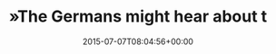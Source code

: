 ---
retweeted: false
source: <a href="http://twitter.com" rel="nofollow">Twitter Web Client</a>
entities:
  hashtags: []
  symbols: []
  user_mentions: []
  urls:
  - url: https://t.co/XJ0Vn28sgb
    expanded_url: https://youtu.be/3r61EcyegBM
    display_url: youtu.be/3r61EcyegBM
    indices:
    - '38'
    - '61'
display_text_range:
- '0'
- '61'
favorite_count: '0'
id_str: '618329840735924224'
truncated: false
retweet_count: '0'
id: '618329840735924224'
possibly_sensitive: false
created_at: Tue Jul 07 08:04:56 +0000 2015
favorited: false
full_text: "»The Germans might hear about this« –"
lang: en
quote_url: https://youtu.be/3r61EcyegBM
tags:
- pesos:twitter
date: '2015-07-07T08:04:56+00:00'
src: https://twitter.com/bascht/status/618329840735924224
original_url: https://twitter.com/bascht/status/618329840735924224
type: twitter_tweet
text: "»The Germans might hear about this« –"
title: "»The Germans might hear about t"

---